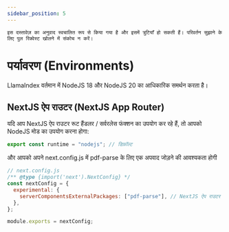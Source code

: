 ```yaml
---
sidebar_position: 5
---
```


`इस दस्तावेज़ का अनुवाद स्वचालित रूप से किया गया है और इसमें त्रुटियाँ हो सकती हैं। परिवर्तन सुझाने के लिए पुल रिक्वेस्ट खोलने में संकोच न करें।`

# पर्यावरण (Environments)

LlamaIndex वर्तमान में NodeJS 18 और NodeJS 20 का आधिकारिक समर्थन करता है।

## NextJS ऐप राउटर (NextJS App Router)

यदि आप NextJS ऐप राउटर रूट हैंडलर / सर्वरलेस फंक्शन का उपयोग कर रहे हैं, तो आपको NodeJS मोड का उपयोग करना होगा:

```js
export const runtime = "nodejs"; // डिफ़ॉल्ट
```

और आपको अपने next.config.js में pdf-parse के लिए एक अपवाद जोड़ने की आवश्यकता होगी

```js
// next.config.js
/** @type {import('next').NextConfig} */
const nextConfig = {
  experimental: {
    serverComponentsExternalPackages: ["pdf-parse"], // NextJS ऐप राउटर में pdf-parse को वास्तविक NodeJS मोड में रखता है
  },
};

module.exports = nextConfig;
```
